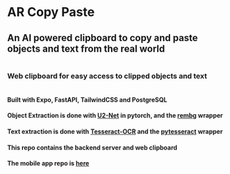 # AR Copy Paste

## An AI powered clipboard to copy and paste objects and text from the real world

<img width="350">

### Web clipboard for easy access to clipped objects and text
<img>



#### Built with Expo, FastAPI, TailwindCSS and PostgreSQL
#### Object Extraction is done with <a href="https://github.com/xuebinqin/U-2-Net">U2-Net</a> in pytorch, and the <a href="https://github.com/danielgatis/rembg">rembg</a> wrapper
#### Text extraction is done with <a href="https://github.com/tesseract-ocr/tesseract">Tesseract-OCR</a> and the <a href="https://github.com/madmaze/pytesseract">pytesseract</a> wrapper
#### This repo contains the backend server and web clipboard
#### The mobile app repo is <a href="https://github.com/calebjohn24/AR_Copy_Paste_Mobile">here</a>



